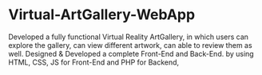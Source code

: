 # Virtual-ArtGallery-WebApp
Developed a fully functional Virtual Reality ArtGallery, in which users can explore the gallery, can view different artwork, can able to review them as well. Designed &amp; Developed a complete Front-End and Back-End. by using HTML, CSS, JS for Front-End and PHP for Backend,
